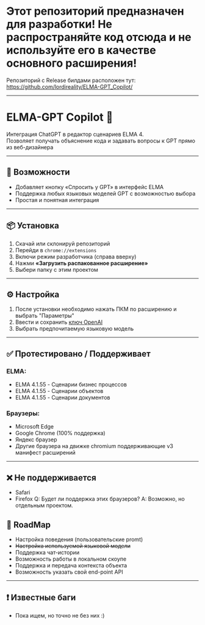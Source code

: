 # Этот репозиторий предназначен для разработки! Не распространяйте код отсюда и не используйте его в качестве основного расширения!
Репозиторий с Release билдами расположен тут:
https://github.com/lordireality/ELMA-GPT_Copilot/

---

# ELMA-GPT Copilot 🚀

Интеграция ChatGPT в редактор сценариев ELMA 4.  
Позволяет получать объяснение кода и задавать вопросы к GPT прямо из веб-дизайнера

---

## 🔧 Возможности

- Добавляет кнопку «Спросить у GPT» в интерфейс ELMA 
- Поддержка любых языковых моделей GPT с возможностью выбора
- Простая и понятная интеграция

---

## 📦 Установка

1. Скачай или склонируй репозиторий
2. Перейди в `chrome://extensions`
3. Включи режим разработчика (справа вверху)
4. Нажми **«Загрузить распакованное расширение»**
5. Выбери папку с этим проектом

---

## ⚙️ Настройка

1. После установки необходимо нажать ПКМ по расширению и выбрать "Параметры"
2. Ввести и сохранить [ключ OpenAI](https://platform.openai.com/account/api-keys)
3. Выбрать предпочитаемую языковую модель

---

## ✅ Протестировано / Поддерживает

### ELMA:
- ELMA 4.1.55 - Сценарии бизнес процессов
- ELMA 4.1.55 - Сценарии объектов
- ELMA 4.1.55 - Сценарии документов
### Браузеры: 
- Microsoft Edge
- Google Chrome (100% поддержка)
- Яндекс браузер
- Другие браузера на движке chromium поддерживающие v3 манифест расширений

---
## ❌ Не поддерживается
- Safari
- Firefox
Q: Будет ли поддержка этих браузеров?
A: Возможно, но отдельным проектом.

## 🔧 RoadMap

- Настройка поведения (пользовательские promt)
- ~~Настройка используемой языковой модели~~
- Поддержка чат-истории
- Возможность работы в локальном скоупе
- Поддержка и передача контекста объекта
- Возможность указать свой end-point API 

---

## ❗️ Известные баги 

- Пока ищем, но точно не без них :)


